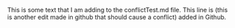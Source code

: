 This is some text that I am adding to the conflictTest.md file.
This line is (this is another edit made in github that should cause a conflict) added in Github.
